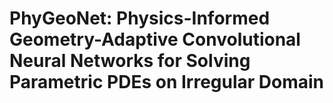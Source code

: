 # PhyGeoNet: Physics-Informed Geometry-Adaptive Convolutional Neural Networks for Solving Parametric PDEs on Irregular Domain

